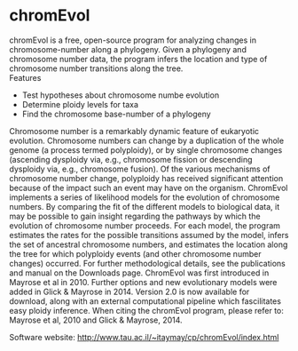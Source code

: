 # chromEvol
chromEvol is a free, open-source program for analyzing changes in chromosome-number along a phylogeny. Given a phylogeny and chromosome number data, the program infers the location and type of chromosome number transitions along the tree.  
Features		
- Test hypotheses about chromosome numbe evolution
- Determine ploidy levels for taxa
- Find the chromosome base-number of a phylogeny

Chromosome number is a remarkably dynamic feature of eukaryotic evolution. Chromosome numbers can change by a duplication of the whole genome (a process termed polyploidy), or by single chromosome changes (ascending dysploidy via, e.g., chromosome fission or descending dysploidy via, e.g., chromosome fusion).
Of the various mechanisms of chromosome number change, polyploidy has received significant attention because of the impact such an event may have on the organism.
ChromEvol implements a series of likelihood models for the evolution of chromosome numbers. By comparing the fit of the different models to biological data, it may be possible to gain insight regarding the pathways by which the evolution of chromosome number proceeds. For each model, the program estimates the rates for the possible transitions assumed by the model, infers the set of ancestral chromosome numbers, and estimates the location along the tree for which polyploidy events (and other chromosome number changes) occurred. For further methodological details, see the publications and manual on the Downloads page.
ChromEvol was first introduced in Mayrose et al in 2010. Further options and new evolutionary models were added in Glick & Mayrose in 2014. Version 2.0 is now available for download, along with an external computational pipeline which fascilitates easy ploidy inference.
When citing the chromEvol program, please refer to: Mayrose et al, 2010 and Glick & Mayrose, 2014.

Software website: http://www.tau.ac.il/~itaymay/cp/chromEvol/index.html
